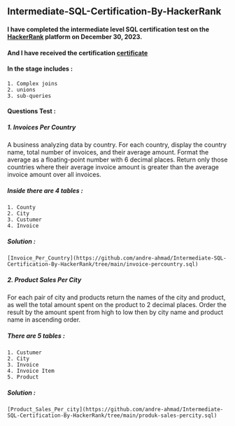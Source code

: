 ## Intermediate-SQL-Certification-By-HackerRank

#### I have completed the intermediate level SQL certification test on the [HackerRank](https://www.hackerrank.com/) platform on December 30, 2023.
#### And I have received the certification [certificate](https://www.hackerrank.com/certificates/7834f38fe31b)
#### In the stage includes :
    1. Complex joins 
    2. unions
    3. sub-queries
#### Questions Test :
##### 1. Invoices Per Country
A business analyzing data by country. For each country, display the country name, total number of invoices, 
and their average amount. Format the average as a floating-point number with 6 decimal places. 
Return only those countries where their average invoice amount is greater than the average invoice 
amount over all invoices.
##### Inside there are 4 tables :
    1. County
    2. City
    3. Custumer
    4. Invoice
##### Solution :
    [Invoice_Per_Country](https://github.com/andre-ahmad/Intermediate-SQL-Certification-By-HackerRank/tree/main/invoice-percountry.sql)
##### 2. Product Sales Per City
For each pair of city and products return the names of the city and product, as well the total amount 
spent on the product to 2 decimal places. Order the result by the amount spent from high to low 
then by city name and product name in ascending order.
##### There are 5 tables :
    1. Custumer
    2. City
    3. Invoice
    4. Invoice Item
    5. Product
##### Solution :
    [Product_Sales_Per_city](https://github.com/andre-ahmad/Intermediate-SQL-Certification-By-HackerRank/tree/main/produk-sales-percity.sql)
